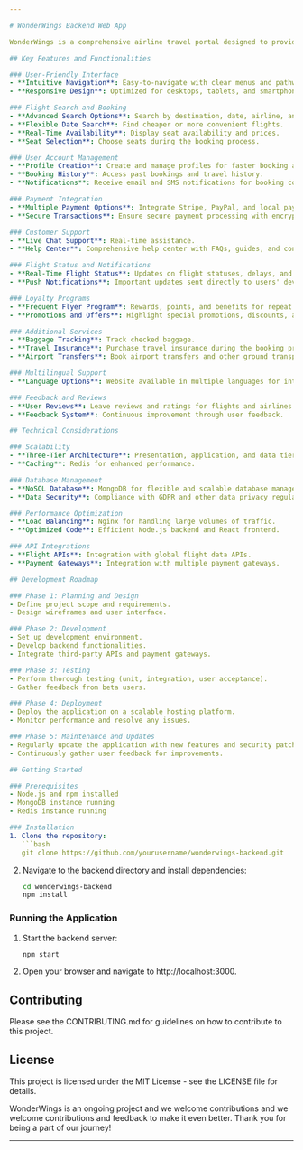 ```yaml
---

# WonderWings Backend Web App

WonderWings is a comprehensive airline travel portal designed to provide a seamless and enjoyable experience for users worldwide. The platform offers robust features such as flight search and booking, user account management, real-time flight status, secure payment integration, and customer support. This backend application is built using modern technologies to ensure scalability, maintainability, and security.

## Key Features and Functionalities

### User-Friendly Interface
- **Intuitive Navigation**: Easy-to-navigate with clear menus and pathways to key features.
- **Responsive Design**: Optimized for desktops, tablets, and smartphones.

### Flight Search and Booking
- **Advanced Search Options**: Search by destination, date, airline, and class.
- **Flexible Date Search**: Find cheaper or more convenient flights.
- **Real-Time Availability**: Display seat availability and prices.
- **Seat Selection**: Choose seats during the booking process.

### User Account Management
- **Profile Creation**: Create and manage profiles for faster booking and personalized experiences.
- **Booking History**: Access past bookings and travel history.
- **Notifications**: Receive email and SMS notifications for booking confirmations, reminders, and flight updates.

### Payment Integration
- **Multiple Payment Options**: Integrate Stripe, PayPal, and local payment methods.
- **Secure Transactions**: Ensure secure payment processing with encryption and compliance with PCI-DSS standards.

### Customer Support
- **Live Chat Support**: Real-time assistance.
- **Help Center**: Comprehensive help center with FAQs, guides, and contact information.

### Flight Status and Notifications
- **Real-Time Flight Status**: Updates on flight statuses, delays, and cancellations.
- **Push Notifications**: Important updates sent directly to users' devices.

### Loyalty Programs
- **Frequent Flyer Program**: Rewards, points, and benefits for repeat customers.
- **Promotions and Offers**: Highlight special promotions, discounts, and offers.

### Additional Services
- **Baggage Tracking**: Track checked baggage.
- **Travel Insurance**: Purchase travel insurance during the booking process.
- **Airport Transfers**: Book airport transfers and other ground transportation services.

### Multilingual Support
- **Language Options**: Website available in multiple languages for international users.

### Feedback and Reviews
- **User Reviews**: Leave reviews and ratings for flights and airlines.
- **Feedback System**: Continuous improvement through user feedback.

## Technical Considerations

### Scalability
- **Three-Tier Architecture**: Presentation, application, and data tiers.
- **Caching**: Redis for enhanced performance.

### Database Management
- **NoSQL Database**: MongoDB for flexible and scalable database management.
- **Data Security**: Compliance with GDPR and other data privacy regulations.

### Performance Optimization
- **Load Balancing**: Nginx for handling large volumes of traffic.
- **Optimized Code**: Efficient Node.js backend and React frontend.

### API Integrations
- **Flight APIs**: Integration with global flight data APIs.
- **Payment Gateways**: Integration with multiple payment gateways.

## Development Roadmap

### Phase 1: Planning and Design
- Define project scope and requirements.
- Design wireframes and user interface.

### Phase 2: Development
- Set up development environment.
- Develop backend functionalities.
- Integrate third-party APIs and payment gateways.

### Phase 3: Testing
- Perform thorough testing (unit, integration, user acceptance).
- Gather feedback from beta users.

### Phase 4: Deployment
- Deploy the application on a scalable hosting platform.
- Monitor performance and resolve any issues.

### Phase 5: Maintenance and Updates
- Regularly update the application with new features and security patches.
- Continuously gather user feedback for improvements.

## Getting Started

### Prerequisites
- Node.js and npm installed
- MongoDB instance running
- Redis instance running

### Installation
1. Clone the repository:
   ```bash
   git clone https://github.com/yourusername/wonderwings-backend.git
   ```
2. Navigate to the backend directory and install dependencies:
   ```bash
   cd wonderwings-backend
   npm install
   ```

### Running the Application
1. Start the backend server:
   ```bash
   npm start
   ```

2. Open your browser and navigate to http://localhost:3000.

## Contributing
Please see the CONTRIBUTING.md for guidelines on how to contribute to this project.

## License
This project is licensed under the MIT License - see the LICENSE file for details.

WonderWings is an ongoing project and we welcome contributions and  we welcome contributions and feedback to make it even better. Thank you for being a part of our journey!

---
```

